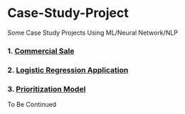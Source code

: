 # Case-Study-Project
Some Case Study Projects Using ML/Neural Network/NLP



### 1. [Commercial Sale](https://github.com/HuilinLu/Case-Study-Project/tree/master/Commercial%20Sale)

### 2. [Logistic Regression Application](https://github.com/HuilinLu/Case-Study-Project/tree/master/Logistic%20Regression%20Application)

### 3. [Prioritization Model](https://github.com/HuilinLu/Case-Study-Project/tree/master/Prioritization%20Model)

To Be Continued
